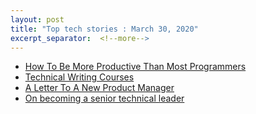 ```yaml
---
layout: post
title: "Top tech stories : March 30, 2020"
excerpt_separator:  <!--more-->
---
```

<ul>
<li><a href="https://iamdi.dev/how-to-be-more-productive-than-most-programmers/">How To Be More Productive Than Most Programmers</a></li>
  <li><a href="https://developers.google.com/tech-writing">Technical Writing Courses</a></li>
  <li><a href="https://blog.coinbase.com/a-letter-to-a-new-product-manager-d5d96c228bf4?gi=dc0de7481d04">A Letter To A New Product Manager
</a></li>
  <li><a href="https://blog.coinbase.com/on-becoming-a-senior-technical-leader-14106f1383b8">On becoming a senior technical leader</a></li>  
</ul>